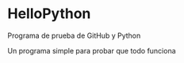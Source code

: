# HelloPython
Programa de prueba de GitHub y Python

Un programa simple para probar que todo funciona
